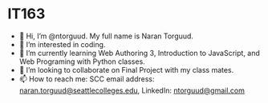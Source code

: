 # IT163

- 👋 Hi, I’m @ntorguud. My full name is Naran Torguud.
- 👀 I’m interested in coding.
- 🌱 I’m currently learning Web Authoring 3, Introduction to JavaScript, and Web Programing with Python classes.
- 💞️ I’m looking to collaborate on Final Project with my class mates.
- 📫 How to reach me: SCC email address: naran.torguud@seattlecolleges.edu, LinkedIn: ntorguud@gmail.com
